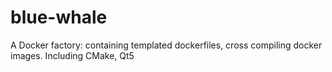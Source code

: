 # blue-whale
A Docker factory: containing templated dockerfiles, cross compiling docker images. Including CMake, Qt5
